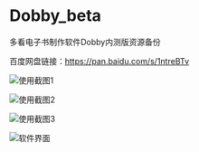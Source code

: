 # Dobby_beta
多看电子书制作软件Dobby内测版资源备份

百度网盘链接：https://pan.baidu.com/s/1ntreBTv

![使用截图1](../images/2015-05-13_185632.png)

![使用截图2](../images/2015-05-13_185648.png)

![使用截图3](../images/2015-05-13_185737.png)

![软件界面](../images/dobby_interface.jpg)
